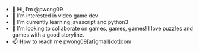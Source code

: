 - 👋 Hi, I’m @pwong09
- 👀 I’m interested in video game dev
- 🌱 I’m currently learning javascript and python3
- 💞️ I’m looking to collaborate on games, games, games! I love puzzles and games with a good storyline.
- 📫 How to reach me pwong09[at]gmail[dot]com


